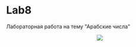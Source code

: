 # Lab8
Лабораторная работа на тему "Арабские числа"
<p align="center">
   <img src = "https://github.com/user-attachments/assets/58dc0d88-0c01-412b-a576-d632743f3bb3">
</p>
